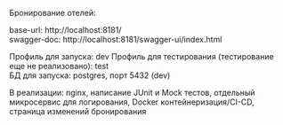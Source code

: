 Бронирование отелей:

base-url: http://localhost:8181/        
swagger-doc: http://localhost:8181/swagger-ui/index.html        


Профиль для запуска: dev
Профиль для тестирования (тестирование еще не реализовано): test    
БД для запуска: postgres, порт 5432 (dev)

В реализации: nginx, написание JUnit и Mock тестов, отдельный микросервис для логирования, Docker контейнеризация/CI-CD, страница изменений бронирования
